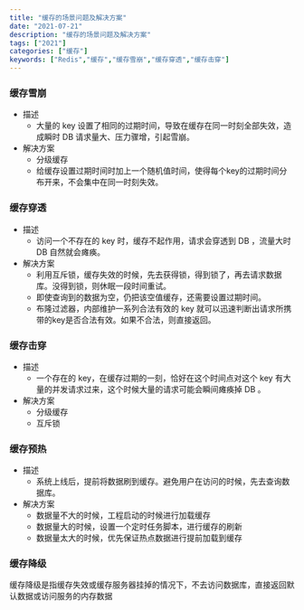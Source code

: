 ```yaml
---
title: "缓存的场景问题及解决方案"
date: "2021-07-21"
description: "缓存的场景问题及解决方案"
tags: ["2021"]
categories: ["缓存"]
keywords: ["Redis","缓存","缓存雪崩","缓存穿透","缓存击穿"]
---
```


### 缓存雪崩

* 描述
	- 大量的 key 设置了相同的过期时间，导致在缓存在同一时刻全部失效，造成瞬时 DB 请求量大、压力骤增，引起雪崩。
* 解决方案
	- 分级缓存
	- 给缓存设置过期时间时加上一个随机值时间，使得每个key的过期时间分布开来，不会集中在同一时刻失效。

### 缓存穿透

* 描述
	- 访问一个不存在的 key 时，缓存不起作用，请求会穿透到 DB ，流量大时 DB 自然就会瘫痪。
* 解决方案
	- 利用互斥锁，缓存失效的时候，先去获得锁，得到锁了，再去请求数据库。没得到锁，则休眠一段时间重试。
	- 即使查询到的数据为空，仍把该空值缓存，还需要设置过期时间。
	- 布隆过滤器，内部维护一系列合法有效的 key 就可以迅速判断出请求所携带的key是否合法有效。如果不合法，则直接返回。

### 缓存击穿

* 描述
	- 一个存在的 key，在缓存过期的一刻，恰好在这个时间点对这个 key 有大量的并发请求过来，这个时候大量的请求可能会瞬间瘫痪掉 DB 。
* 解决方案
	- 分级缓存
	- 互斥锁

### 缓存预热

* 描述
	- 系统上线后，提前将数据刷到缓存。避免用户在访问的时候，先去查询数据库。
* 解决方案
	- 数据量不大的时候，工程启动的时候进行加载缓存
	- 数据量大的时候，设置一个定时任务脚本，进行缓存的刷新
	- 数据量太大的时候，优先保证热点数据进行提前加载到缓存

### 缓存降级
缓存降级是指缓存失效或缓存服务器挂掉的情况下，不去访问数据库，直接返回默认数据或访问服务的内存数据









